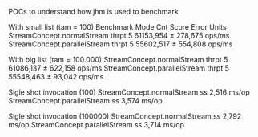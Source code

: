 POCs to understand how jhm is used to benchmark


With small list (tam = 100)
Benchmark                      Mode                Cnt     Score       Error    Units
StreamConcept.normalStream    thrpt                 5     61153,954 ±  278,675  ops/ms
StreamConcept.parallelStream  thrpt                 5     55602,517 ±  554,808  ops/ms

With big list (tam = 100.000)
StreamConcept.normalStream     thrpt                5     61086,137 ±  622,158  ops/ms
StreamConcept.parallelStream   thrpt                5     55548,463 ±   93,042  ops/ms

Sigle shot invocation (100)
StreamConcept.normalStream      ss                       2,516          ms/op
StreamConcept.parallelStream    ss                       3,574          ms/op

Sigle shot invocation (100000)
StreamConcept.normalStream      ss                      2,792          ms/op
StreamConcept.parallelStream    ss                      3,714          ms/op